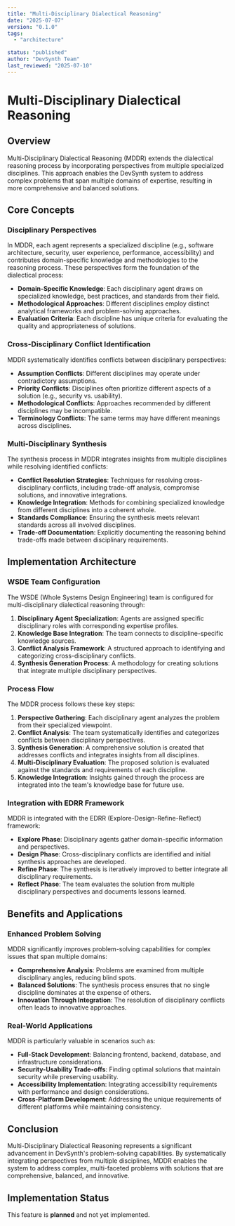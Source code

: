 ```yaml
---
title: "Multi-Disciplinary Dialectical Reasoning"
date: "2025-07-07"
version: "0.1.0"
tags:
  - "architecture"

status: "published"
author: "DevSynth Team"
last_reviewed: "2025-07-10"
---
```


# Multi-Disciplinary Dialectical Reasoning

## Overview

Multi-Disciplinary Dialectical Reasoning (MDDR) extends the dialectical reasoning process by incorporating perspectives from multiple specialized disciplines. This approach enables the DevSynth system to address complex problems that span multiple domains of expertise, resulting in more comprehensive and balanced solutions.

## Core Concepts

### Disciplinary Perspectives

In MDDR, each agent represents a specialized discipline (e.g., software architecture, security, user experience, performance, accessibility) and contributes domain-specific knowledge and methodologies to the reasoning process. These perspectives form the foundation of the dialectical process:

- **Domain-Specific Knowledge**: Each disciplinary agent draws on specialized knowledge, best practices, and standards from their field.
- **Methodological Approaches**: Different disciplines employ distinct analytical frameworks and problem-solving approaches.
- **Evaluation Criteria**: Each discipline has unique criteria for evaluating the quality and appropriateness of solutions.


### Cross-Disciplinary Conflict Identification

MDDR systematically identifies conflicts between disciplinary perspectives:

- **Assumption Conflicts**: Different disciplines may operate under contradictory assumptions.
- **Priority Conflicts**: Disciplines often prioritize different aspects of a solution (e.g., security vs. usability).
- **Methodological Conflicts**: Approaches recommended by different disciplines may be incompatible.
- **Terminology Conflicts**: The same terms may have different meanings across disciplines.


### Multi-Disciplinary Synthesis

The synthesis process in MDDR integrates insights from multiple disciplines while resolving identified conflicts:

- **Conflict Resolution Strategies**: Techniques for resolving cross-disciplinary conflicts, including trade-off analysis, compromise solutions, and innovative integrations.
- **Knowledge Integration**: Methods for combining specialized knowledge from different disciplines into a coherent whole.
- **Standards Compliance**: Ensuring the synthesis meets relevant standards across all involved disciplines.
- **Trade-off Documentation**: Explicitly documenting the reasoning behind trade-offs made between disciplinary requirements.


## Implementation Architecture

### WSDE Team Configuration

The WSDE (Whole Systems Design Engineering) team is configured for multi-disciplinary dialectical reasoning through:

1. **Disciplinary Agent Specialization**: Agents are assigned specific disciplinary roles with corresponding expertise profiles.
2. **Knowledge Base Integration**: The team connects to discipline-specific knowledge sources.
3. **Conflict Analysis Framework**: A structured approach to identifying and categorizing cross-disciplinary conflicts.
4. **Synthesis Generation Process**: A methodology for creating solutions that integrate multiple disciplinary perspectives.


### Process Flow

The MDDR process follows these key steps:

1. **Perspective Gathering**: Each disciplinary agent analyzes the problem from their specialized viewpoint.
2. **Conflict Analysis**: The team systematically identifies and categorizes conflicts between disciplinary perspectives.
3. **Synthesis Generation**: A comprehensive solution is created that addresses conflicts and integrates insights from all disciplines.
4. **Multi-Disciplinary Evaluation**: The proposed solution is evaluated against the standards and requirements of each discipline.
5. **Knowledge Integration**: Insights gained through the process are integrated into the team's knowledge base for future use.


### Integration with EDRR Framework

MDDR is integrated with the EDRR (Explore-Design-Refine-Reflect) framework:

- **Explore Phase**: Disciplinary agents gather domain-specific information and perspectives.
- **Design Phase**: Cross-disciplinary conflicts are identified and initial synthesis approaches are developed.
- **Refine Phase**: The synthesis is iteratively improved to better integrate all disciplinary requirements.
- **Reflect Phase**: The team evaluates the solution from multiple disciplinary perspectives and documents lessons learned.


## Benefits and Applications

### Enhanced Problem Solving

MDDR significantly improves problem-solving capabilities for complex issues that span multiple domains:

- **Comprehensive Analysis**: Problems are examined from multiple disciplinary angles, reducing blind spots.
- **Balanced Solutions**: The synthesis process ensures that no single discipline dominates at the expense of others.
- **Innovation Through Integration**: The resolution of disciplinary conflicts often leads to innovative approaches.


### Real-World Applications

MDDR is particularly valuable in scenarios such as:

- **Full-Stack Development**: Balancing frontend, backend, database, and infrastructure considerations.
- **Security-Usability Trade-offs**: Finding optimal solutions that maintain security while preserving usability.
- **Accessibility Implementation**: Integrating accessibility requirements with performance and design considerations.
- **Cross-Platform Development**: Addressing the unique requirements of different platforms while maintaining consistency.


## Conclusion

Multi-Disciplinary Dialectical Reasoning represents a significant advancement in DevSynth's problem-solving capabilities. By systematically integrating perspectives from multiple disciplines, MDDR enables the system to address complex, multi-faceted problems with solutions that are comprehensive, balanced, and innovative.
## Implementation Status

This feature is **planned** and not yet implemented.
